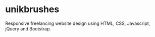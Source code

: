 # unikbrushes
Responsive freelancing website design using HTML, CSS, Javascript, jQuery and Bootstrap.
